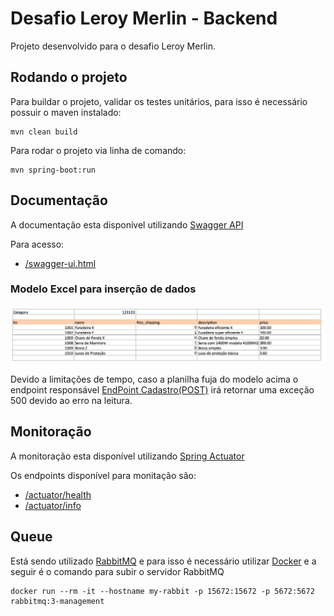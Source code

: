 # Desafio Leroy Merlin - Backend

Projeto desenvolvido para o desafio Leroy Merlin. 

## Rodando o projeto

Para buildar o projeto, validar os testes unitários, para isso é necessário possuir o maven instalado:
```
mvn clean build
```

Para rodar o projeto via linha de comando:

```
mvn spring-boot:run
```

## Documentação

A documentação esta disponível utilizando [Swagger API](https://swagger.io/)

Para acesso:
- [/swagger-ui.html](http://localhost:8080/swagger-ui.html)

### Modelo Excel para inserção de dados
![](https://github.com/albuquerquealan/desafio-leroyMerlin/blob/main/modelo-inser%C3%A7%C3%A3o%20dados.png "Modelo planilha para inserção de dados")

Devido a limitações de tempo, caso a planilha fuja do modelo acima o endpoint 
responsável [EndPoint Cadastro(POST)](http://localhost:8080/products) 
irá retornar uma exceção 500 devido ao erro na leitura.
## Monitoração

A monitoração esta disponível utilizando [Spring Actuator](https://docs.spring.io/spring-boot/docs/current/reference/html/production-ready-features.html)

Os endpoints disponível para monitação são:
- [/actuator/health](http://localhost:8080/actuator/health)
- [/actuator/info](http://localhost:8080/actuator/info)

## Queue
Está sendo utilizado [RabbitMQ](https://www.rabbitmq.com/#getstarted) e para isso é necessário utilizar 
[Docker](https://circleci.com/docs/2.0/building-docker-images/?utm_medium=SEM&utm_source=gnb&utm_campaign=SEM-gb-DSA-Eng-latam&utm_content=&utm_term=dynamicSearch-&gclid=CjwKCAiAkan9BRAqEiwAP9X6Uc0yXFqYZVV_RH_y7Sqoy1o67zZC4o6ttnNbz9KCRNL7uRb5RvMtnxoCPjoQAvD_BwE) 
e a seguir é o comando para subir o servidor RabbitMQ
```
docker run --rm -it --hostname my-rabbit -p 15672:15672 -p 5672:5672 rabbitmq:3-management
```





